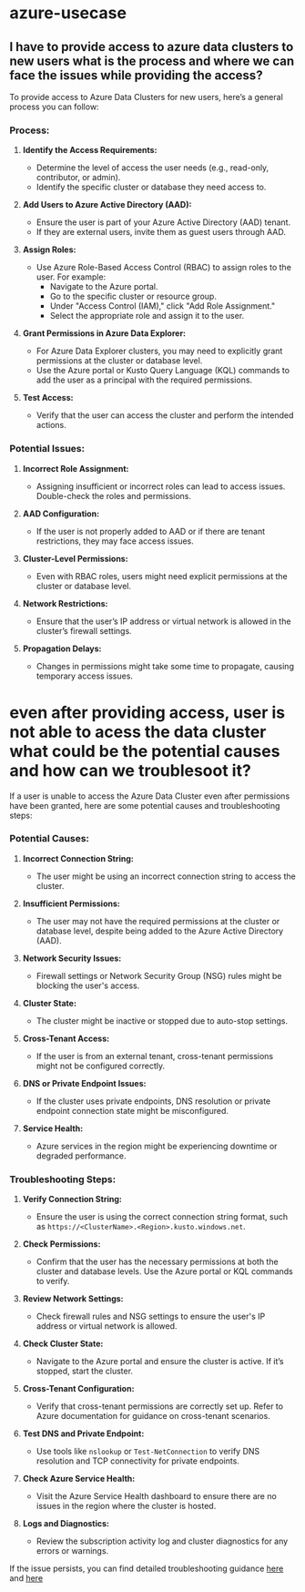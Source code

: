 # azure-usecase
## I have to provide access to azure data clusters to new users what is the process and where we can face the issues while providing the access?

To provide access to Azure Data Clusters for new users, here’s a general process you can follow:

### **Process:**
1. **Identify the Access Requirements:**
   - Determine the level of access the user needs (e.g., read-only, contributor, or admin).
   - Identify the specific cluster or database they need access to.

2. **Add Users to Azure Active Directory (AAD):**
   - Ensure the user is part of your Azure Active Directory (AAD) tenant.
   - If they are external users, invite them as guest users through AAD.

3. **Assign Roles:**
   - Use Azure Role-Based Access Control (RBAC) to assign roles to the user. For example:
     - Navigate to the Azure portal.
     - Go to the specific cluster or resource group.
     - Under "Access Control (IAM)," click "Add Role Assignment."
     - Select the appropriate role and assign it to the user.

4. **Grant Permissions in Azure Data Explorer:**
   - For Azure Data Explorer clusters, you may need to explicitly grant permissions at the cluster or database level.
   - Use the Azure portal or Kusto Query Language (KQL) commands to add the user as a principal with the required permissions.

5. **Test Access:**
   - Verify that the user can access the cluster and perform the intended actions.

### **Potential Issues:**
1. **Incorrect Role Assignment:**
   - Assigning insufficient or incorrect roles can lead to access issues. Double-check the roles and permissions.

2. **AAD Configuration:**
   - If the user is not properly added to AAD or if there are tenant restrictions, they may face access issues.

3. **Cluster-Level Permissions:**
   - Even with RBAC roles, users might need explicit permissions at the cluster or database level.

4. **Network Restrictions:**
   - Ensure that the user’s IP address or virtual network is allowed in the cluster’s firewall settings.

5. **Propagation Delays:**
   - Changes in permissions might take some time to propagate, causing temporary access issues.

# even after providing access, user is not able to acess the data cluster what could be the potential causes and how can we troublesoot it?

If a user is unable to access the Azure Data Cluster even after permissions have been granted, here are some potential causes and troubleshooting steps:

### **Potential Causes:**
1. **Incorrect Connection String:**
   - The user might be using an incorrect connection string to access the cluster.

2. **Insufficient Permissions:**
   - The user may not have the required permissions at the cluster or database level, despite being added to the Azure Active Directory (AAD).

3. **Network Security Issues:**
   - Firewall settings or Network Security Group (NSG) rules might be blocking the user's access.

4. **Cluster State:**
   - The cluster might be inactive or stopped due to auto-stop settings.

5. **Cross-Tenant Access:**
   - If the user is from an external tenant, cross-tenant permissions might not be configured correctly.

6. **DNS or Private Endpoint Issues:**
   - If the cluster uses private endpoints, DNS resolution or private endpoint connection state might be misconfigured.

7. **Service Health:**
   - Azure services in the region might be experiencing downtime or degraded performance.

### **Troubleshooting Steps:**
1. **Verify Connection String:**
   - Ensure the user is using the correct connection string format, such as `https://<ClusterName>.<Region>.kusto.windows.net`.

2. **Check Permissions:**
   - Confirm that the user has the necessary permissions at both the cluster and database levels. Use the Azure portal or KQL commands to verify.

3. **Review Network Settings:**
   - Check firewall rules and NSG settings to ensure the user's IP address or virtual network is allowed.

4. **Check Cluster State:**
   - Navigate to the Azure portal and ensure the cluster is active. If it’s stopped, start the cluster.

5. **Cross-Tenant Configuration:**
   - Verify that cross-tenant permissions are correctly set up. Refer to Azure documentation for guidance on cross-tenant scenarios.

6. **Test DNS and Private Endpoint:**
   - Use tools like `nslookup` or `Test-NetConnection` to verify DNS resolution and TCP connectivity for private endpoints.

7. **Check Azure Service Health:**
   - Visit the Azure Service Health dashboard to ensure there are no issues in the region where the cluster is hosted.

8. **Logs and Diagnostics:**
   - Review the subscription activity log and cluster diagnostics for any errors or warnings.

If the issue persists, you can find detailed troubleshooting guidance [here](https://learn.microsoft.com/en-us/azure/data-explorer/troubleshoot-connect-cluster) and [here](https://learn.microsoft.com/en-us/azure/data-explorer/vnet-deploy-troubleshoot)
